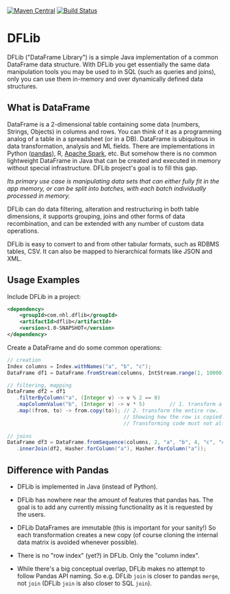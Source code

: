 [![Maven Central](https://img.shields.io/maven-central/v/com.nhl.dflib/dflib.svg)](https://maven-badges.herokuapp.com/maven-central/com.nhl.dflib/dflib/)
[![Build Status](https://travis-ci.org/nhl/dflib.svg?branch=master)](https://travis-ci.org/nhl/dflib)

# DFLib

DFLib ("DataFrame Library") is a simple Java implementation of a common
DataFrame data structure. With DFLib you get essentially the same data 
manipulation tools you may be used to in SQL (such as queries and joins), 
only you can use them in-memory and over dynamically defined data structures.

## What is DataFrame

DataFrame is a 2-dimensional table containing some data (numbers, Strings, Objects)
in columns and rows. You can think of it as a programming analog of a
table in a spreadsheet (or in a DB). DataFrame is
ubiquitous in data transformation, analysis and ML fields. There are 
implementations in Python ([pandas](https://pandas.pydata.org/)), R,
[Apache Spark](https://spark.apache.org/docs/latest/sql-programming-guide.html#datasets-and-dataframes), etc.
But somehow there is no common lightweight DataFrame
in Java that can be created and executed in memory without special
infrastructure. DFLib project's goal is to fill this gap.

_Its primary use case is manipulating data sets that can either fully
fit in the app memory, or can be split into batches, with
each batch individually processed in memory._

DFLib can do data filtering, alteration and restructuring in both table
dimensions, it supports grouping, joins and other forms of data recombination, 
and can be extended with any number of custom data operations.

DFLib is easy to convert to and from other tabular formats, such as
RDBMS tables, CSV. It can also be mapped to hierarchical formats like
JSON and XML.

## Usage Examples

Include DFLib in a project:

```xml
<dependency>
    <groupId>com.nhl.dflib</groupId>
    <artifactId>dflib</artifactId>
    <version>1.0-SNAPSHOT</version>
</dependency>
```

Create a DataFrame and do some common operations:

```java
// creation
Index columns = Index.withNames("a", "b", "c");
DataFrame df1 = DataFrame.fromStream(columns, IntStream.range(1, 10000).boxed())

// filtering, mapping
DataFrame df2 = df1
   .filterByColumn("a", (Integer v) -> v % 2 == 0)
   .mapColumnValue("b", (Integer v) -> v * 5)        // 1. transform a single column
   .map((from, to) -> from.copy(to)); // 2. transform the entire row. 
                                      // Showing how the row is copied.
                                      // Transforming code must not alter the original row.
   
// joins
DataFrame df3 = DataFrame.fromSequence(columns, 2, "a", "b", 4, "c", "d")
   .innerJoin(df2, Hasher.forColumn("a"), Hasher.forColumn("a"));
```

## Difference with Pandas

* DFLib is implemented in Java (instead of Python).

* DFLib has nowhere near the amount of features that pandas has. The goal
is to add any currently missing functionality as it is requested by the users.

* DFLib DataFrames are immutable (this is important for your sanity!)
So each transformation creates a new copy (of course cloning the internal
data matrix is avoided whenever possible).

* There is no "row index" (yet?) in DFLib. Only the "column index".

* While there's a big conceptual overlap, DFLib makes no attempt to follow
Pandas API naming. So e.g. DFLib `join` is closer to pandas `merge`,
not `join` (DFLib `join` is also closer to SQL `join`).
